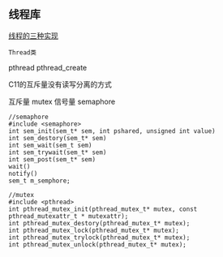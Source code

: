 ## 线程库
[线程的三种实现](https://zhuanlan.zhihu.com/p/165991129)
```
Thread类

```
pthread pthread_create

C11的互斥量没有读写分离的方式

互斥量 mutex
信号量 semaphore

```
//semaphore
#include <semaphore>
int sem_init(sem_t* sem, int pshared, unsigned int value)
int sem_destory(sem_t* sem)
int sem_wait(sem_t sem)
int sem_trywait(sem_t* sem)
int sem_post(sem_t* sem)
wait()
notify()
sem_t m_semphore;
```


```
//mutex
#include <pthread>
int pthread_mutex_init(pthread_mutex_t* mutex, const pthread_mutexattr_t * mutexattr);
int pthread_mutex_destory(pthread_mutex_t* mutex);
int pthread_mutex_lock(pthread_mutex_t* mutex);
int pthread_mutex_trylock(pthread_mutex_t* mutex);
int pthread_mutex_unlock(pthread_mutex_t* mutex);
```